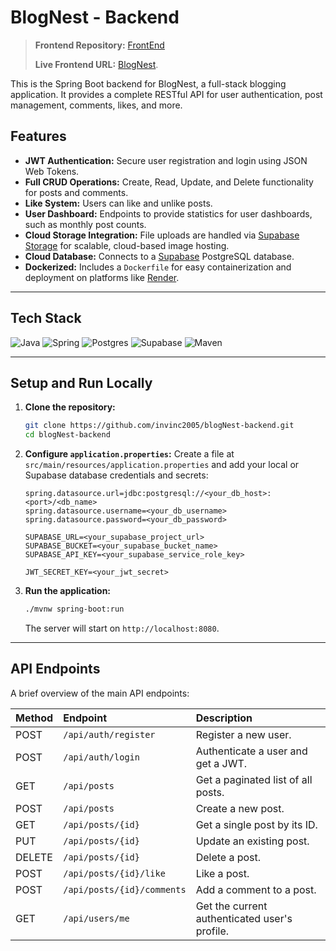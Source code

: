 # BlogNest - Backend 
> **Frontend Repository:** [FrontEnd](https://github.com/invinc2005/blogNest-frontend)
>
> **Live Frontend URL:** [BlogNest](https://blog-nesttest.vercel.app/).
> 
This is the Spring Boot backend for BlogNest, a full-stack blogging application. It provides a complete RESTful API for user authentication, post management, comments, likes, and more.

## Features

- **JWT Authentication:** Secure user registration and login using JSON Web Tokens.
- **Full CRUD Operations:** Create, Read, Update, and Delete functionality for posts and comments.
- **Like System:** Users can like and unlike posts.
- **User Dashboard:** Endpoints to provide statistics for user dashboards, such as monthly post counts.
- **Cloud Storage Integration:** File uploads are handled via [Supabase Storage](https://supabase.com/storage) for scalable, cloud-based image hosting.
- **Cloud Database:** Connects to a [Supabase](https://supabase.com/database) PostgreSQL database.
- **Dockerized:** Includes a `Dockerfile` for easy containerization and deployment on platforms like [Render](https://render.com).

---

## Tech Stack

![Java](https://img.shields.io/badge/java-%23ED8B00.svg?style=for-the-badge&logo=openjdk&logoColor=white)
![Spring](https://img.shields.io/badge/spring-%236DB33F.svg?style=for-the-badge&logo=spring&logoColor=white)
![Postgres](https://img.shields.io/badge/postgres-%23316192.svg?style=for-the-badge&logo=postgresql&logoColor=white)
![Supabase](https://img.shields.io/badge/Supabase-3ECF8E?style=for-the-badge&logo=supabase&logoColor=white)
![Maven](https://img.shields.io/badge/Apache%20Maven-C71A36?style=for-the-badge&logo=Apache%20Maven&logoColor=white)

---

## Setup and Run Locally

1.  **Clone the repository:**
    ```bash
    git clone https://github.com/invinc2005/blogNest-backend.git
    cd blogNest-backend
    ```

2.  **Configure `application.properties`:**
    Create a file at `src/main/resources/application.properties` and add your local or Supabase database credentials and secrets:
    ```properties
    spring.datasource.url=jdbc:postgresql://<your_db_host>:<port>/<db_name>
    spring.datasource.username=<your_db_username>
    spring.datasource.password=<your_db_password>

    SUPABASE_URL=<your_supabase_project_url>
    SUPABASE_BUCKET=<your_supabase_bucket_name>
    SUPABASE_API_KEY=<your_supabase_service_role_key>

    JWT_SECRET_KEY=<your_jwt_secret>
    ```

3.  **Run the application:**
    ```bash
    ./mvnw spring-boot:run
    ```
    The server will start on `http://localhost:8080`.

---

## API Endpoints

A brief overview of the main API endpoints:

| Method | Endpoint                      | Description                             |
| :----- | :---------------------------- | :-------------------------------------- |
| POST   | `/api/auth/register`          | Register a new user.                    |
| POST   | `/api/auth/login`             | Authenticate a user and get a JWT.      |
| GET    | `/api/posts`                  | Get a paginated list of all posts.      |
| POST   | `/api/posts`                  | Create a new post.                      |
| GET    | `/api/posts/{id}`             | Get a single post by its ID.            |
| PUT    | `/api/posts/{id}`             | Update an existing post.                |
| DELETE | `/api/posts/{id}`             | Delete a post.                          |
| POST   | `/api/posts/{id}/like`        | Like a post.                            |
| POST   | `/api/posts/{id}/comments`    | Add a comment to a post.                |
| GET    | `/api/users/me`               | Get the current authenticated user's profile. |
